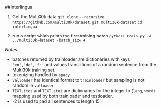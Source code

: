 ##Interlingua

1. Get the Multi30k data
`git clone --recursive https://github.com/multi30k/dataset.git multi30k-dataset`
`cd interlingua`

2. run a script which prints the first training batch
`python3 train.py -d ../multi30k-dataset -batch_size 4`

_Notes_

* batches returned by trainloader are dictionaries with keys ``'en','de','fr'`` and values translations of a random sentence from the Multi30k training set.
* tokenizing handled by ``spacy``
* `valloader` has identical format to `trainloader` but sampling is not random in `valloader`
* `TEXT.itos` and `TEXT.stoi` are dictionaries for the integer to (`lang`, `word`) mapping used by both trainloader and testloader.
* -2 is used to pad all sentences to length 15